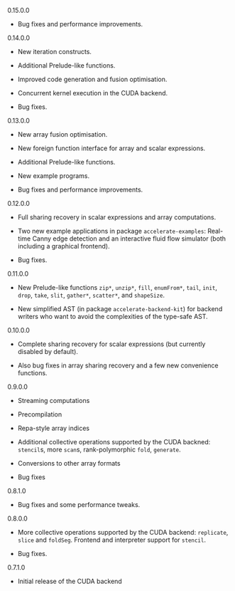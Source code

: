
0.15.0.0

  * Bug fixes and performance improvements.

0.14.0.0

  * New iteration constructs.

  * Additional Prelude-like functions.

  * Improved code generation and fusion optimisation.

  * Concurrent kernel execution in the CUDA backend.

  * Bug fixes.

0.13.0.0

  * New array fusion optimisation.

  * New foreign function interface for array and scalar expressions.

  * Additional Prelude-like functions.

  * New example programs.

  * Bug fixes and performance improvements.

0.12.0.0

  * Full sharing recovery in scalar expressions and array computations.

  * Two new example applications in package `accelerate-examples`: Real-time
    Canny edge detection and an interactive fluid flow simulator (both including
    a graphical frontend).

  * Bug fixes.

0.11.0.0

  * New Prelude-like functions `zip*`, `unzip*`, `fill`, `enumFrom*`, `tail`,
    `init`, `drop`, `take`, `slit`, `gather*`, `scatter*`, and `shapeSize`.

  * New simplified AST (in package `accelerate-backend-kit`) for backend writers
    who want to avoid the complexities of the type-safe AST.

0.10.0.0

  * Complete sharing recovery for scalar expressions (but currently disabled by
    default).

  * Also bug fixes in array sharing recovery and a few new convenience
    functions.

0.9.0.0

  * Streaming computations

  * Precompilation

  * Repa-style array indices

  * Additional collective operations supported by the CUDA backned: `stencil`s,
    more `scan`s, rank-polymorphic `fold`, `generate`.

  * Conversions to other array formats

  * Bug fixes

0.8.1.0

  * Bug fixes and some performance tweaks.

0.8.0.0

  * More collective operations supported by the CUDA backend: `replicate`,
    `slice` and `foldSeg`. Frontend and interpreter support for `stencil`.

  * Bug fixes.

0.7.1.0

  * Initial release of the CUDA backend


